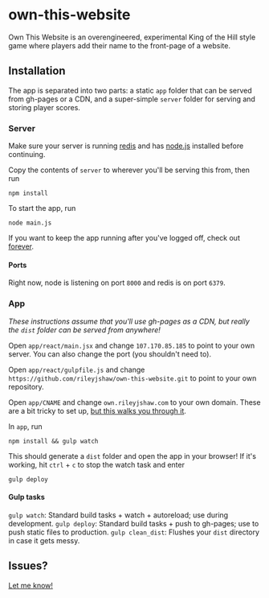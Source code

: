 own-this-website
================
Own This Website is an overengineered, experimental King of the Hill style game where players add their name to the front-page of a website.

## Installation
The app is separated into two parts: a static `app` folder that can be served from gh-pages or a CDN, and a super-simple `server` folder for serving and storing player scores.

### Server
Make sure your server is running [redis](http://redis.io/topics/quickstart) and has [node.js](http://nodejs.org/download/) installed before continuing.

Copy the contents of `server` to wherever you'll be serving this from, then run
```
npm install
```

To start the app, run
```
node main.js
```

If you want to keep the app running after you've logged off, check out [forever](https://www.npmjs.org/package/forever).

#### Ports
Right now, node is listening on port `8000` and redis is on port `6379`.

### App
*These instructions assume that you'll use gh-pages as a CDN, but really the `dist` folder can be served from anywhere!*

Open `app/react/main.jsx` and change `107.170.85.185` to point to your own server. You can also change the port (you shouldn't need to).

Open `app/react/gulpfile.js` and change `https://github.com/rileyjshaw/own-this-website.git` to point to your own repository.

Open `app/CNAME` and change `own.rileyjshaw.com` to your own domain. These are a bit tricky to set up, [but this walks you through it](https://help.github.com/articles/setting-up-a-custom-domain-with-pages).

In `app`, run
```
npm install && gulp watch
```

This should generate a `dist` folder and open the app in your browser! If it's working, hit `ctrl` + `c` to stop the watch task and enter
```
gulp deploy
```

#### Gulp tasks
`gulp watch`: Standard build tasks + watch + autoreload; use during development.
`gulp deploy`: Standard build tasks + push to gh-pages; use to push static files to production.
`gulp clean_dist`: Flushes your `dist` directory in case it gets messy.

## Issues?
[Let me know!](https://github.com/rileyjshaw/own-this-website/issues)
